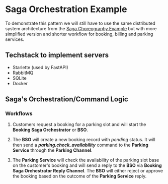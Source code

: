 # Saga Orchestration Example

To demonstrate this pattern we will still have to use the same distributed system architecture from the [Saga Choreography Example](https://github.com/roelzkie15/python-microservices-patterns/tree/master/saga-choreograhpy-example) but with more simplified version and shorter workflow for booking, billing and parking services.

## Techstack to implement servers

- Starlette (used by FastAPI)
- RabbitMQ
- SQLite
- Docker

## Saga's Orchestration/Command Logic

### Workflows

1. Customers request a booking for a parking slot and will start the **Booking Saga Orchestrator** or **BSO**.

1. The **BSO** will create a new booking record with _pending_ status. It will then send a _**parking.check_availability**_ command to the **Parking Service** through the **Parking Channel**.

1. The **Parking Service** will check the availability of the parking slot base on the customer's booking and will send a reply to the **BSO** via **Booking Saga Orchestrator Reply Channel**. The **BSO** will either reject or approve the booking based on the outcome of the **Parking Service** reply.
